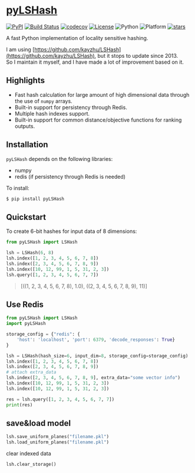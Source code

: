 # [pyLSHash](https://github.com/guofei9987/pyLSHash)

[![PyPI](https://img.shields.io/pypi/v/pyLSHash)](https://pypi.org/project/pyLSHash/)
[![Build Status](https://app.travis-ci.com/guofei9987/pyLSHash.svg?branch=main)](https://app.travis-ci.com/guofei9987/pyLSHash)
[![codecov](https://codecov.io/gh/guofei9987/pyLSHash/branch/main/graph/badge.svg)](https://codecov.io/gh/guofei9987/pyLSHash)
[![License](https://img.shields.io/pypi/l/pyLSHash.svg)](https://github.com/guofei9987/pyLSHash/blob/master/LICENSE)
![Python](https://img.shields.io/badge/python->=3.5-green.svg)
![Platform](https://img.shields.io/badge/platform-windows%20|%20linux%20|%20macos-green.svg)
[![stars](https://img.shields.io/github/stars/guofei9987/pyLSHash?style=social)](https://github.com/guofei9987/pyLSHash/fork)


A fast Python implementation of locality sensitive hashing.

I am using [https://github.com/kayzhu/LSHash](https://github.com/kayzhu/LSHash), but it stops to update since 2013.  
So I maintain it myself, and I have made a lot of improvement based on it.

## Highlights

- Fast hash calculation for large amount of high dimensional data through the use of `numpy` arrays.
- Built-in support for persistency through Redis.
- Multiple hash indexes support.
- Built-in support for common distance/objective functions for ranking outputs.

## Installation


`pyLSHash` depends on the following libraries:

- numpy
- redis (if persistency through Redis is needed)


To install:


```bash
$ pip install pyLSHash
```

## Quickstart

To create 6-bit hashes for input data of 8 dimensions:


```python
from pyLSHash import LSHash

lsh = LSHash(6, 8)
lsh.index([1, 2, 3, 4, 5, 6, 7, 8])
lsh.index([2, 3, 4, 5, 6, 7, 8, 9])
lsh.index([10, 12, 99, 1, 5, 31, 2, 3])
lsh.query([1, 2, 3, 4, 5, 6, 7, 7])
```

>[((1, 2, 3, 4, 5, 6, 7, 8), 1.0),
((2, 3, 4, 5, 6, 7, 8, 9), 11)]

## Use Redis

```python
from pyLSHash import LSHash
import pyLSHash

storage_config = {"redis": {
    'host': 'localhost', 'port': 6379, 'decode_responses': True}
}

lsh = LSHash(hash_size=6, input_dim=8, storage_config=storage_config)
lsh.index([1, 2, 3, 4, 5, 6, 7, 8])
lsh.index([2, 3, 4, 5, 6, 7, 8, 9])
# attach extra_data
lsh.index([2, 3, 4, 5, 6, 7, 8, 9], extra_data="some vector info")
lsh.index([10, 12, 99, 1, 5, 31, 2, 3])
lsh.index([10, 12, 99, 1, 5, 31, 2, 3])

res = lsh.query([1, 2, 3, 4, 5, 6, 7, 7])
print(res)
```

## save&load model

```python
lsh.save_uniform_planes("filename.pkl")
lsh.load_uniform_planes("filename.pkl")
```

clear indexed data
```python
lsh.clear_storage()
```